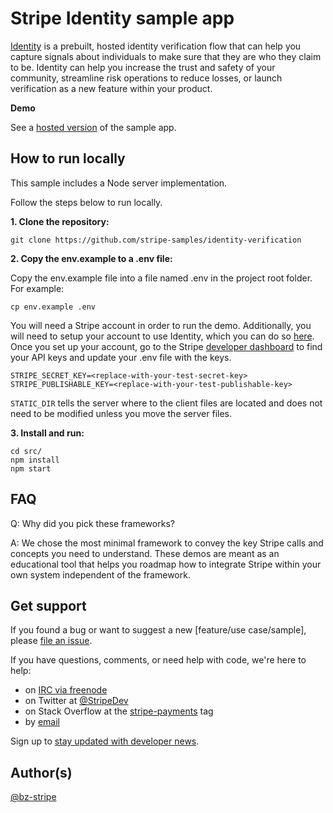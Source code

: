 # Stripe Identity sample app

[Identity](https://stripe.com/docs/identity) is a prebuilt, hosted identity verification flow that can help you capture signals about individuals to make sure that they are who they claim to be. Identity can help you increase the trust and safety of your community, streamline risk operations to reduce losses, or launch verification as a new feature within your product.

**Demo**

See a [hosted version](https://identity.stripedemos.com/) of the sample app.

## How to run locally

This sample includes a Node server implementation. 

Follow the steps below to run locally.

**1. Clone the repository:**

```
git clone https://github.com/stripe-samples/identity-verification
```

**2. Copy the env.example to a .env file:**

Copy the env.example file into a file named .env in the project root folder. For example:

```
cp env.example .env
```

You will need a Stripe account in order to run the demo. Additionally, you will need to setup your account to use Identity, which you can do so [here](https://dashboard.stripe.com/identity/application). Once you set up your account, go to the Stripe [developer dashboard](https://stripe.com/docs/development#api-keys) to find your API keys and update your .env file with the keys.

```
STRIPE_SECRET_KEY=<replace-with-your-test-secret-key>
STRIPE_PUBLISHABLE_KEY=<replace-with-your-test-publishable-key>
```

`STATIC_DIR` tells the server where to the client files are located and does not need to be modified unless you move the server files.

**3. Install and run:**
```
cd src/
npm install
npm start
```


## FAQ
Q: Why did you pick these frameworks?

A: We chose the most minimal framework to convey the key Stripe calls and concepts you need to understand. These demos are meant as an educational tool that helps you roadmap how to integrate Stripe within your own system independent of the framework.


## Get support
If you found a bug or want to suggest a new [feature/use case/sample], please [file an issue](../../issues).

If you have questions, comments, or need help with code, we're here to help:
- on [IRC via freenode](https://webchat.freenode.net/?channel=#stripe)
- on Twitter at [@StripeDev](https://twitter.com/StripeDev)
- on Stack Overflow at the [stripe-payments](https://stackoverflow.com/tags/stripe-payments/info) tag
- by [email](mailto:support+github@stripe.com)

Sign up to [stay updated with developer news](https://go.stripe.global/dev-digest).


## Author(s)
[@bz-stripe](https://twitter.com/atav32)
